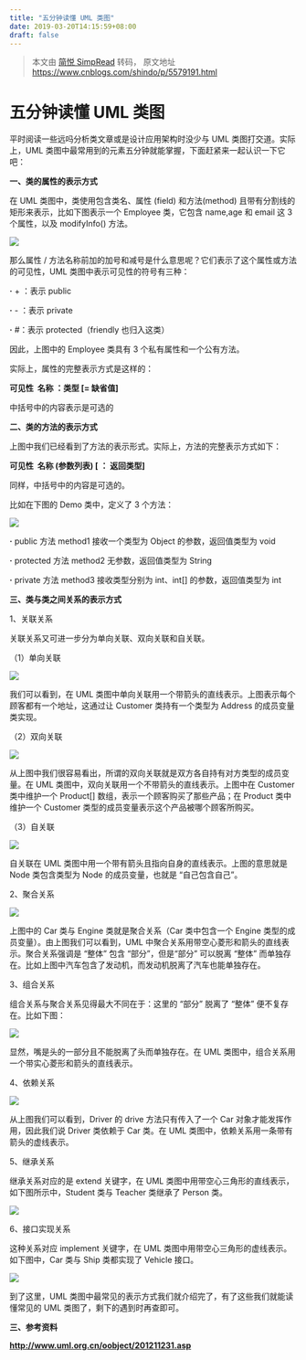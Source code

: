 ```yaml
---
title: "五分钟读懂 UML 类图"
date: 2019-03-20T14:15:59+08:00
draft: false
---
```


> 本文由 [简悦 SimpRead](http://ksria.com/simpread/) 转码， 原文地址 https://www.cnblogs.com/shindo/p/5579191.html

# 五分钟读懂 UML 类图

平时阅读一些远吗分析类文章或是设计应用架构时没少与 UML 类图打交道。实际上，UML 类图中最常用到的元素五分钟就能掌握，下面赶紧来一起认识一下它吧：

**一、类的属性的表示方式**

在 UML 类图中，类使用包含类名、属性 (field) 和方法(method) 且带有分割线的矩形来表示，比如下图表示一个 Employee 类，它包含 name,age 和 email 这 3 个属性，以及 modifyInfo() 方法。

<img src="https://images2015.cnblogs.com/blog/617148/201606/617148-20160612221055090-339746853.jpg"/>

那么属性 / 方法名称前加的加号和减号是什么意思呢？它们表示了这个属性或方法的可见性，UML 类图中表示可见性的符号有三种：

**·** + ：表示 public

**·** - ：表示 private

**·** #：表示 protected（friendly 也归入这类）

因此，上图中的 Employee 类具有 3 个私有属性和一个公有方法。

实际上，属性的完整表示方式是这样的：

**可见性  名称 ：类型 [= 缺省值]**

中括号中的内容表示是可选的

**二、类的方法的表示方式**

上图中我们已经看到了方法的表示形式。实际上，方法的完整表示方式如下：

**可见性  名称 (参数列表) [ ： 返回类型]**

同样，中括号中的内容是可选的。

比如在下图的 Demo 类中，定义了 3 个方法：

<img src="https://images2015.cnblogs.com/blog/617148/201606/617148-20160612222105058-2140837213.jpg"/>

**·** public 方法 method1 接收一个类型为 Object 的参数，返回值类型为 void

**·** protected 方法 method2 无参数，返回值类型为 String

**·** private 方法 method3 接收类型分别为 int、int[] 的参数，返回值类型为 int

**三、类与类之间关系的表示方式**

1、关联关系

关联关系又可进一步分为单向关联、双向关联和自关联。

（1）单向关联

<img src="https://images2015.cnblogs.com/blog/617148/201606/617148-20160612224805636-1840590061.jpg"/>

我们可以看到，在 UML 类图中单向关联用一个带箭头的直线表示。上图表示每个顾客都有一个地址，这通过让 Customer 类持有一个类型为 Address 的成员变量类实现。

（2）双向关联

<img src="https://images2015.cnblogs.com/blog/617148/201606/617148-20160612225006840-13774319.jpg"/>

从上图中我们很容易看出，所谓的双向关联就是双方各自持有对方类型的成员变量。在 UML 类图中，双向关联用一个不带箭头的直线表示。上图中在 Customer 类中维护一个 Product[] 数组，表示一个顾客购买了那些产品；在 Product 类中维护一个 Customer 类型的成员变量表示这个产品被哪个顾客所购买。

（3）自关联

<img src="https://images2015.cnblogs.com/blog/617148/201606/617148-20160612225239636-76459111.jpg"/>

自关联在 UML 类图中用一个带有箭头且指向自身的直线表示。上图的意思就是 Node 类包含类型为 Node 的成员变量，也就是 “自己包含自己”。

2、聚合关系

<img src="https://images2015.cnblogs.com/blog/617148/201606/617148-20160612225421496-664373564.jpg"/>

上图中的 Car 类与 Engine 类就是聚合关系（Car 类中包含一个 Engine 类型的成员变量）。由上图我们可以看到，UML 中聚合关系用带空心菱形和箭头的直线表示。聚合关系强调是 “整体” 包含 “部分”，但是“部分” 可以脱离 “整体” 而单独存在。比如上图中汽车包含了发动机，而发动机脱离了汽车也能单独存在。

3、组合关系

组合关系与聚合关系见得最大不同在于：这里的 “部分” 脱离了 “整体” 便不复存在。比如下图：

<img src="https://images2015.cnblogs.com/blog/617148/201606/617148-20160612232819824-829657559.jpg"/>

显然，嘴是头的一部分且不能脱离了头而单独存在。在 UML 类图中，组合关系用一个带实心菱形和箭头的直线表示。

4、依赖关系

<img src="https://images2015.cnblogs.com/blog/617148/201606/617148-20160612232951746-9292157.jpg"/>

从上图我们可以看到，Driver 的 drive 方法只有传入了一个 Car 对象才能发挥作用，因此我们说 Driver 类依赖于 Car 类。在 UML 类图中，依赖关系用一条带有箭头的虚线表示。

5、继承关系

继承关系对应的是 extend 关键字，在 UML 类图中用带空心三角形的直线表示，如下图所示中，Student 类与 Teacher 类继承了 Person 类。

<img src="https://images2015.cnblogs.com/blog/617148/201606/617148-20160612233246199-1404301867.jpg"/>

6、接口实现关系

这种关系对应 implement 关键字，在 UML 类图中用带空心三角形的虚线表示。如下图中，Car 类与 Ship 类都实现了 Vehicle 接口。

<img src="https://images2015.cnblogs.com/blog/617148/201606/617148-20160612233430777-736506858.jpg"/>

到了这里，UML 类图中最常见的表示方式我们就介绍完了，有了这些我们就能读懂常见的 UML 类图了，剩下的遇到时再查即可。

**三、参考资料**

**http://www.uml.org.cn/oobject/201211231.asp**